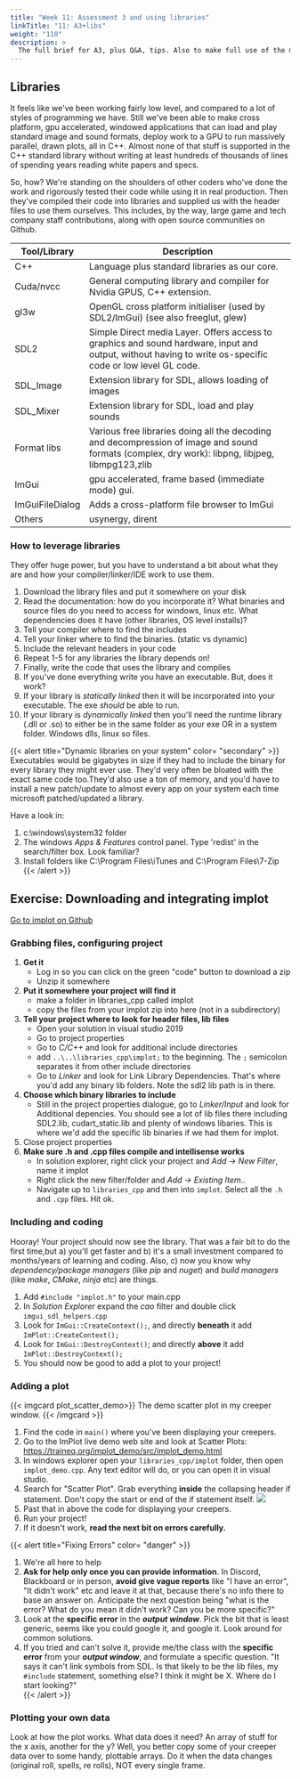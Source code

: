 ```yaml
---
title: "Week 11: Assessment 3 and using libraries" 
linkTitle: "11: A3+libs"
weight: "110"
description: >
  The full brief for A3, plus Q&A, tips. Also to make full use of the many features of computers and their operating systems without reinventing the wheel, you need to know how to find and integrate libraries.
---
```



## Libraries

It feels like we've been working fairly low level, and compared to a lot of styles of programming we have. Still we've been able to make cross platform, gpu accelerated, windowed applications that can load and play standard image and sound formats, deploy work to a GPU to run massively parallel, drawn plots, all in C++. Almost none of that stuff is supported in the C++ standard library without writing at least hundreds of thousands of lines of spending years reading white papers and specs. 

So, how? We're standing on the shoulders of other coders who've done the work and rigorously tested their code while using it in real production. Then they've compiled their code into libraries and supplied us with the header files to use them ourselves. This includes, by the way, large game and tech company staff contributions, along with open source communities on Github.

Tool/Library | Description
-------------|------------
C++ | Language plus standard libraries as our core.
Cuda/nvcc | General computing library and compiler for Nvidia GPUS, C++ extension.
gl3w | OpenGL cross platform initialiser (used by SDL2/ImGui) (see also freeglut, glew)
SDL2 | Simple Direct media Layer. Offers access to graphics and sound hardware, input and output, without having to write os-specific code or low level GL code.
SDL_Image | Extension library for SDL, allows loading of images
SDL_Mixer | Extension library for SDL, load and play sounds
Format libs | Various free libraries doing all the decoding and decompression of image and sound formats (complex, dry work): libpng, libjpeg, libmpg123,zlib
ImGui | gpu accelerated, frame based (immediate mode) gui.
ImGuiFileDialog | Adds a cross-platform file browser to ImGui
Others | usynergy, dirent

### How to leverage libraries

They offer huge power, but you have to understand a bit about what they are and how your compiler/linker/IDE work to use them.

1. Download the library files and put it somewhere on your disk
2. Read the documentation: how do you incorporate it? What binaries and source files do you need to access for windows, linux etc. What dependencies does it have (other libraries, OS level installs)?
3. Tell your compiler where to find the includes
4. Tell your linker where to find the binaries. (static vs dynamic)
5. Include the relevant headers in your code
6. Repeat 1-5 for any libraries the library depends on!
7. Finally, write the code that uses the library and compiles
8. If you've done everything write you have an executable. But, does it work?
9. If your library is _statically linked_ then it will be incorporated into your executable. The exe _should_ be able to run.
10. If your library is _dynamically linked_ then you'll need the runtime library (.dll or .so) to either be in the same folder as your exe OR in a system folder. Windows dlls, linux so files.

{{< alert title="Dynamic libraries on your system" color= "secondary" >}}
Executables would be gigabytes in size if they had to include the binary for every library they might ever use. They'd very often be bloated with the exact same code too.They'd also use a ton of memory, and you'd have to install a new patch/update to almost every app on your system each time microsoft patched/updated a library.

Have a look in:

1. c:\windows\system32 folder
2. The windows _Apps \& Features_ control panel. Type 'redist' in the search/filter box. Look familiar?
3. Install folders like C:\Program Files\iTunes and C:\Program Files\7-Zip
{{< /alert >}}

## Exercise: Downloading and integrating implot

<a class="btn btn-lg btn-primary mr-3 mb-4" href="https://github.com/epezent/implot" target="_blank">Go to implot on Github<i class="fas fa-arrow-alt-circle-right ml-2"></i></a>

### Grabbing files, configuring project
1. **Get it**
   - Log in so you can click on the green "code" button to download a zip
   - Unzip it somewhere
2. **Put it somewhere your project will find it**
   - make a folder in libraries_cpp called implot
   - copy the files from your implot zip into here (not in a subdirectory)
3. **Tell your project where to look for header files, lib files**
   - Open your solution in visual studio 2019
   - Go to project properties
   - Go to _C/C++_ and look for additional include directories
   - add `..\..\libraries_cpp\implot;` to the beginning. The `;` semicolon separates it from other include directories
   - Go to _Linker_ and look for Link Library Dependencies. That's where you'd add any binary lib folders. Note the sdl2 lib path is in there.
4. **Choose which binary libraries to include**
   - Still in the project properties dialogue, go to _Linker/Input_ and look for Additional depencies. You should see a lot of lib files there including SDL2.lib, cudart_static.lib and plenty of windows libaries. This is where we'd add the specific lib binaries if we had them for implot.
5. Close project properties
6. **Make sure .h and .cpp files compile and intellisense works**
   - In solution explorer, right click your project and _Add -> New Filter_, name it implot
   - Right click the new filter/folder and _Add -> Existing Item.._
   - Navigate up to `libraries_cpp` and then into `implot`. Select all the `.h` and `.cpp` files. Hit ok.

### Including and coding
Hooray! Your project should now see the library. That was a fair bit to do the first time,but a) you'll get faster and b) it's a small investment compared to months/years of learning and coding. Also, c) now you know why _dependency/package managers_ (like _pip_ and _nuget_) and _build managers_ (like _make_, _CMake_, _ninja_ etc) are things.

1. Add `#include "implot.h"` to your main.cpp
2. In _Solution Explorer_ expand the _cao_ filter and double click `imgui_sdl_helpers.cpp` 
3. Look for `ImGui::CreateContext();`, and directly **beneath** it add `ImPlot::CreateContext();`
4. Look for `ImGui::DestroyContext()`; and directly **above** it add `ImPlot::DestroyContext();`
5. You should now be good to add a plot to your project!

### Adding a plot

{{< imgcard plot_scatter_demo>}}
The demo scatter plot in my creeper window.
{{< /imgcard >}}

1. Find the code in `main()` where you've been displaying your creepers.  
2. Go to the ImPlot live demo web site and look at Scatter Plots:   
   <https://traineq.org/implot_demo/src/implot_demo.html>  
3. In windows explorer open your `libraries_cpp/implot` folder, then open `implot_demo.cpp`. Any text editor will do, or you can open it in visual studio.  
4. Search for "Scatter Plot". Grab everything **inside** the collapsing header if statement. Don't copy the start or end of the if statement itself.
  ![](code_scatter.png)  
5. Past that in above the code for displaying your creepers.  
6. Run your project!  
7. If it doesn't work, **read the next bit on errors carefully.**  

{{< alert title="Fixing Errors" color= "danger" >}}  

1. We're all here to help  
2. **Ask for help only once you can provide information**. In Discord, Blackboard or in person, **avoid give vague reports** like "I have an error", "It didn't work" etc and leave it at that, because there's no info there to base an answer on. Anticipate the next question being "what is the error? What do you mean it didn't work? Can you be more specific?"  
3. Look at the **specific error** in the _**output window**_. Pick the bit that is least generic, seems like you could google it, and google it. Look around for common solutions.  
4. If you tried and can't solve it, provide me/the class with the **specific error** from your _**output window**_, and formulate a specific question. "It says it can't link symbols from SDL. Is that likely to be the lib files, my `#include` statement, something else? I think it might be X. Where do I start looking?"  
{{< /alert >}}  

### Plotting your own data

Look at how the plot works. What data does it need? An array of stuff for the x axis, another for the y? Well, you better copy some of your creeper data over to some handy, plottable arrays. Do it when the data changes (original roll, spells, re rolls), NOT every single frame.